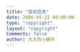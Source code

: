 ```yaml
---
title: "版权信息"
date: 2006-05-22 00:00:00
type: "copyright"
layout: "copyright"
Comments: false
author: 大大的小蜗牛
---
```

